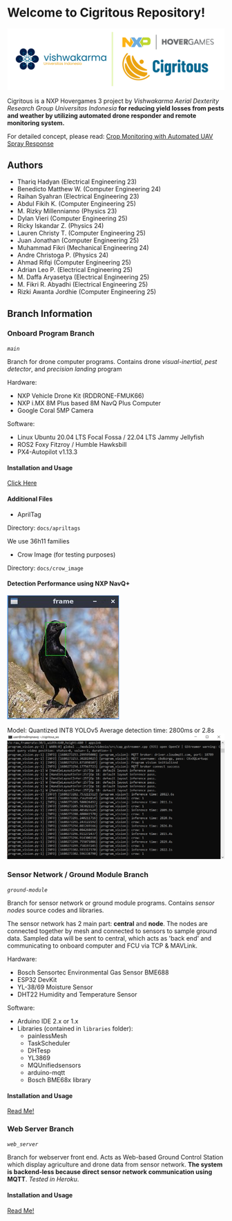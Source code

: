 # Welcome to Cigritous Repository!

!['cigritous logo'](https://github.com/rotary-auav-ui/cigritous/blob/main/docs/new_project_logo.png)  

Cigritous is a NXP Hovergames 3 project by *Vishwakarma Aerial Dexterity Research Group Universitas Indonesia* **for reducing yield losses from pests and weather by utilizing automated drone responder and remote monitoring system.** 

For detailed concept, please read: [Crop Monitoring with Automated UAV Spray Response](https://www.hackster.io/vishwakarma/cigritous-crop-monitoring-with-automated-uav-spray-response-473d80#toc-system-description-4)

## Authors
- Thariq Hadyan (Electrical Engineering 23)
- Benedicto Matthew W. (Computer Engineering 24)
- Raihan Syahran (Electrical Engineering 23)
- Abdul Fikih K. (Computer Engineering 25)
- M. Rizky Millennianno (Physics 23)
- Dylan Vieri (Computer Engineering 25)
- Ricky Iskandar Z. (Physics 24)
- Lauren Christy T. (Computer Engineering 25)
- Juan Jonathan (Computer Engineering 25)
- Muhammad Fikri (Mechanical Engineering 24)
- Andre Christoga P. (Physics 24)
- Ahmad Rifqi (Computer Engineering 25)
- Adrian Leo P. (Electrical Engineering 25)
- M. Daffa Aryasetya (Electrical Engineering 25)
- M. Fikri R. Abyadhi (Electrical Engineering 25)
- Rizki Awanta Jordhie (Computer Engineering 25)

## Branch Information

### Onboard Program Branch

*`main`*

Branch for drone computer programs. Contains drone *visual-inertial*, *pest detector*, and *precision landing* program

Hardware:

- NXP Vehicle Drone Kit (RDDRONE-FMUK66)
- NXP i.MX 8M Plus based 8M NavQ Plus Computer
- Google Coral 5MP Camera

Software:

- Linux Ubuntu 20.04 LTS Focal Fossa / 22.04 LTS Jammy Jellyfish
- ROS2 Foxy Fitzroy / Humble Hawksbill
- PX4-Autopilot v1.13.3

#### Installation and Usage
[Click Here](https://github.com/rotary-auav-ui/cigritous/blob/main/INSTALL.md)  

#### Additional Files

- AprilTag

Directory: `docs/apriltags`

We use 36h11 families

- Crow Image (for testing purposes)

Directory: `docs/crow_image`

#### Detection Performance using NXP NavQ+
!['crow detected'](https://github.com/rotary-auav-ui/cigritous/blob/main/docs/detection.jpg)  

Model: Quantized INT8 YOLOv5
Average detection time: 2800ms or 2.8s 
!['inference performance'](https://github.com/rotary-auav-ui/cigritous/blob/main/docs/inference_performance.png)  

### Sensor Network / Ground Module Branch

*`ground-module`*

Branch for sensor network or ground module programs. Contains *sensor nodes* source codes and libraries.

The sensor network has 2 main part: **central** and **node**. The nodes are connected together by mesh and connected to sensors to sample ground data. Sampled data will be sent to central, which acts as 'back end' and communicating to onboard computer and FCU via TCP & MAVLink.

Hardware:

- Bosch Sensortec Environmental Gas Sensor BME688
- ESP32 DevKit
- YL-38/69 Moisture Sensor
- DHT22 Humidity and Temperature Sensor

Software:

- Arduino IDE 2.x or 1.x
- Libraries (contained in `libraries` folder):
  - painlessMesh
  - TaskScheduler
  - DHTesp
  - YL3869
  - MQUnifiedsensors
  - arduino-mqtt
  - Bosch BME68x library

#### Installation and Usage
[Read Me!](https://github.com/rotary-auav-ui/cigritous/blob/ground-module/README.md)  

### Web Server Branch

*`web_server`*

Branch for webserver front end. Acts as Web-based Ground Control Station which display agriculture and drone data from sensor network. **The system is backend-less because direct sensor network communication using MQTT**. *Tested in Heroku*.

#### Installation and Usage
[Read Me!](https://github.com/rotary-auav-ui/cigritous/blob/web_server/README.md)  
